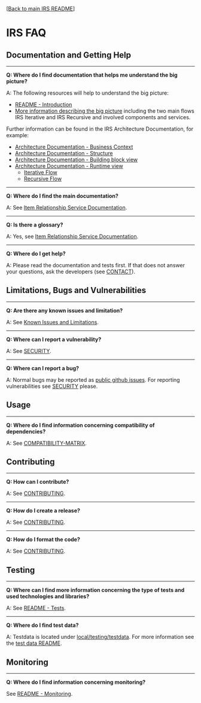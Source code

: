 
[[Back to main IRS README](README.md)]


# IRS FAQ


## Documentation and Getting Help

-----
**Q: Where do I find documentation that helps me understand the big picture?**

A: The following resources will help to understand the big picture:
- [README - Introduction](README.md#introduction)
- [More information describing the big picture](https://eclipse-tractusx.github.io/docs-kits/kits/Data%20Chain%20Kit/Adoption%20View%20Data%20Chain%20Kit/) 
  including the two main flows IRS Iterative and IRS Recursive and involved components and services.

Further information can be found in the IRS Architecture Documentation, for example:
- [Architecture Documentation - Business Context](https://eclipse-tractusx.github.io/item-relationship-service/docs/arc42/full.html#_business_context)
- [Architecture Documentation - Structure](https://eclipse-tractusx.github.io/item-relationship-service/docs/arc42/full.html#_structure)
- [Architecture Documentation - Building block view](https://eclipse-tractusx.github.io/item-relationship-service/docs/arc42/full.html#_building_block_view)
- [Architecture Documentation - Runtime view](https://eclipse-tractusx.github.io/item-relationship-service/docs/arc42/full.html#_runtime_view)
    -  [Iterative Flow](https://eclipse-tractusx.github.io/item-relationship-service/docs/arc42/full.html#_irs_iterative)
    -  [Recursive Flow](https://eclipse-tractusx.github.io/item-relationship-service/docs/arc42/full.html#_irs_recursive) 


-----
**Q: Where do I find the main documentation?**

A: See [Item Relationship Service Documentation](https://eclipse-tractusx.github.io/item-relationship-service/docs/).


-----
**Q: Is there a glossary?**

A: Yes, see [Item Relationship Service Documentation](https://eclipse-tractusx.github.io/item-relationship-service/docs/arc42/full.html#_glossary).


-----
**Q: Where do I get help?**

A: Please read the documentation and tests first.
If that does not answer your questions, ask the developers (see [CONTACT](CONTACT.md)).

## Limitations, Bugs and Vulnerabilities

-----
**Q: Are there any known issues and limitation?**

A: See [Known Issues and Limitations](README.md#known-issues-and-limitations).


-----
**Q: Where can I report a vulnerability?**

A: See [SECURITY](SECURITY.md#reporting-a-vulnerability).


-----
**Q: Where can I report a bug?**

A: Normal bugs may be reported as [public github issues](https://github.com/orgs/eclipse-tractusx/projects/8/views/10). 
For reporting vulnerabilities see [SECURITY](SECURITY.md#reporting-a-vulnerability) please.


## Usage

-----
**Q: Where do I find information concerning compatibility of dependencies?**

A: See [COMPATIBILITY-MATRIX](COMPATIBILITY_MATRIX.md).

## Contributing

-----
**Q: How can I contribute?**

A: See [CONTRIBUTING](CONTRIBUTING.md).


-----
**Q: How do I create a release?**

A: See [CONTRIBUTING](CONTRIBUTING.md#create-a-release).


-----
**Q: How do I format the code?**

A: See [CONTRIBUTING](CONTRIBUTING.md#code-formatting).


## Testing

-----
**Q: Where can I find more information concerning the type of tests and used technologies and libraries?**

A: See [README - Tests](README.md#tests).

-----
**Q: Where do I find test data?**

A: Testdata is located under [local/testing/testdata](local/testing/testdata). 
For more information see the [test data README](local/testing/testdata/README.md).


## Monitoring

-----
**Q: Where do I find information concerning monitoring?**

See [README - Monitoring](README.md#monitoring).


